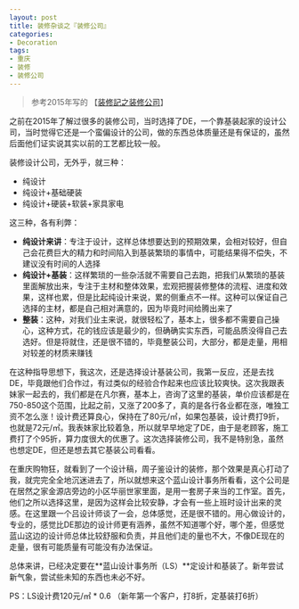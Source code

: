 ```yaml
---
layout: post
title: 装修杂谈之『装修公司』
categories:
- Decoration
tags:
- 重庆
- 装修
- 装修公司
---
```


> 参考2015年写的 【[装修記之装修公司](https://luolinjia.com/cn/2015/11/decoration-company/)】

之前在2015年了解过很多的装修公司，当时选择了DE，一个靠基装起家的设计公司，当时觉得它还是一个蛮偏设计的公司，做的东西总体质量还是有保证的，虽然后面他们证实说其实以前的工艺都比较一般。

装修设计公司，无外乎，就三种：

* 纯设计
* 纯设计+基础硬装
* 纯设计+硬装+软装+家具家电

这三种，各有利弊：

* **纯设计来讲**：专注于设计，这样总体想要达到的预期效果，会相对较好，但自己会花费巨大的精力和时间陷入到基装繁琐的事情中，可能结果得不偿失，不建议没有时间的人选择
* **纯设计+基装**：这样繁琐的一些杂活就不需要自己去跑，把我们从繁琐的基装里面解放出来，专注于主材和整体效果，宏观把握装修整体的流程、进度和效果，这样也累，但是比起纯设计来说，累的侧重点不一样。这种可以保证自己选择的主材，都是自己相对满意的，因为毕竟时间给腾出来了
* **整装**：这种，对我们业主来说，就很轻松了，基本上，很多都不需要自己操心，这种方式，花的钱应该是最少的，但确确实实东西，可能品质没得自己去选好。但是将就住，还是很不错的，毕竟整装公司，大部分，都是走量，用相对较差的材质来赚钱

在这种指导思想下，我这次，还是选择设计基装公司，我第一反应，还是去找DE，毕竟跟他们合作过，有过类似的经验合作起来也应该比较爽快。这次我跟表妹家一起去的，我们都是在凡尔赛，基本上，咨询了这里的基装，单价应该都是在750-850这个范围，比起之前，又涨了200多了，真的是各行各业都在涨，唯独工资不怎么涨！设计费还算良心，保持在了80元/㎡，如果包基装，设计费打9折，也就是72元/㎡。我表妹家比较着急，所以就早早地定了DE，由于是老顾客，施工费打了个95折，算力度很大的优惠了。这次选择装修公司，我不是特别急，虽然也想定DE，但还是想去其它基装公司看看。

在重庆购物狂，就看到了一个设计稿，周子鉴设计的装修，那个效果是真心打动了我，就完完全全地沉迷进去了，所以就想来这个蓝山设计事务所看看，这个公司是在居然之家金源店旁边的小区华丽世家里面，是用一套房子来当的工作室。首先，他们之所以选择这里，是因为这样会比较安静，才会有一些上班时设计出来的灵感。在这里跟一个吕设计师谈了一会，总体感觉，还是很不错的。用心做设计的，专业的，感觉比DE那边的设计师更有涵养，虽然不知道哪个好，哪个差，但感觉蓝山这边的设计师总体比较舒服和负责，并且他们走的量也不大，不像DE现在的走量，很有可能质量有可能没有办法保证。

总体来讲，已经决定要在**蓝山设计事务所（LS）**定设计和基装了。新年尝试新气象，尝试些未知的东西也未必不好。

PS：LS设计费120元/㎡ * 0.6 （新年第一个客户，打8折，定基装打6折）